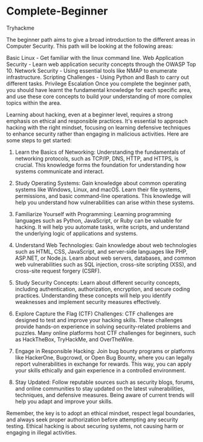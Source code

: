 # Complete-Beginner
Tryhackme

The beginner path aims to give a broad introduction to the different areas in Computer Security. This path will be looking at the following areas:

Basic Linux - Get familiar with the linux command line.
Web Application Security - Learn web application security concepts through the OWASP Top 10.
Network Security - Using essential tools like NMAP to enumerate infrastructure.
Scripting Challenges - Using Python and Bash to carry out different tasks.
Privilege Escalation
Once you complete the beginner path, you should have learnt the fundamental knowledge for each specific area, and use these core concepts to build your understanding of more complex topics within the area.

Learning about hacking, even at a beginner level, requires a strong emphasis on ethical and responsible practices. It's essential to approach hacking with the right mindset, focusing on learning defensive techniques to enhance security rather than engaging in malicious activities. Here are some steps to get started:

1. Learn the Basics of Networking: Understanding the fundamentals of networking protocols, such as TCP/IP, DNS, HTTP, and HTTPS, is crucial. This knowledge forms the foundation for understanding how systems communicate and interact.

2. Study Operating Systems: Gain knowledge about common operating systems like Windows, Linux, and macOS. Learn their file systems, permissions, and basic command-line operations. This knowledge will help you understand how vulnerabilities can arise within these systems.

3. Familiarize Yourself with Programming: Learning programming languages such as Python, JavaScript, or Ruby can be valuable for hacking. It will help you automate tasks, write scripts, and understand the underlying logic of applications and systems.

4. Understand Web Technologies: Gain knowledge about web technologies such as HTML, CSS, JavaScript, and server-side languages like PHP, ASP.NET, or Node.js. Learn about web servers, databases, and common web vulnerabilities such as SQL injection, cross-site scripting (XSS), and cross-site request forgery (CSRF).

5. Study Security Concepts: Learn about different security concepts, including authentication, authorization, encryption, and secure coding practices. Understanding these concepts will help you identify weaknesses and implement security measures effectively.

6. Explore Capture the Flag (CTF) Challenges: CTF challenges are designed to test and improve your hacking skills. These challenges provide hands-on experience in solving security-related problems and puzzles. Many online platforms host CTF challenges for beginners, such as HackTheBox, TryHackMe, and OverTheWire.

7. Engage in Responsible Hacking: Join bug bounty programs or platforms like HackerOne, Bugcrowd, or Open Bug Bounty, where you can legally report vulnerabilities in exchange for rewards. This way, you can apply your skills ethically and gain experience in a controlled environment.

8. Stay Updated: Follow reputable sources such as security blogs, forums, and online communities to stay updated on the latest vulnerabilities, techniques, and defensive measures. Being aware of current trends will help you adapt and improve your skills.

Remember, the key is to adopt an ethical mindset, respect legal boundaries, and always seek proper authorization before attempting any security testing. Ethical hacking is about securing systems, not causing harm or engaging in illegal activities.
